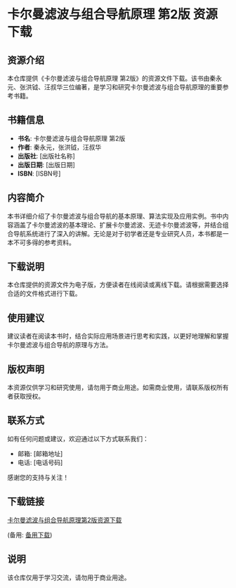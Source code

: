 # 卡尔曼滤波与组合导航原理 第2版 资源下载

## 资源介绍

本仓库提供《卡尔曼滤波与组合导航原理 第2版》的资源文件下载。该书由秦永元、张洪钺、汪叔华三位编著，是学习和研究卡尔曼滤波与组合导航原理的重要参考书籍。

## 书籍信息

- **书名**: 卡尔曼滤波与组合导航原理 第2版
- **作者**: 秦永元，张洪钺，汪叔华
- **出版社**: [出版社名称]
- **出版日期**: [出版日期]
- **ISBN**: [ISBN号]

## 内容简介

本书详细介绍了卡尔曼滤波与组合导航的基本原理、算法实现及应用实例。书中内容涵盖了卡尔曼滤波的基本理论、扩展卡尔曼滤波、无迹卡尔曼滤波等，并结合组合导航系统进行了深入的讲解。无论是对于初学者还是专业研究人员，本书都是一本不可多得的参考资料。

## 下载说明

本仓库提供的资源文件为电子版，方便读者在线阅读或离线下载。请根据需要选择合适的文件格式进行下载。

## 使用建议

建议读者在阅读本书时，结合实际应用场景进行思考和实践，以更好地理解和掌握卡尔曼滤波与组合导航的原理与方法。

## 版权声明

本资源仅供学习和研究使用，请勿用于商业用途。如需商业使用，请联系版权所有者获取授权。

## 联系方式

如有任何问题或建议，欢迎通过以下方式联系我们：

- 邮箱: [邮箱地址]
- 电话: [电话号码]

感谢您的支持与关注！

## 下载链接
[卡尔曼滤波与组合导航原理第2版资源下载](https://pan.quark.cn/s/f80a1835c768) 

(备用: [备用下载](https://pan.baidu.com/s/1KMWi_qaZP05wzl2NEK6Bhg?pwd=1234))

## 说明

该仓库仅用于学习交流，请勿用于商业用途。
